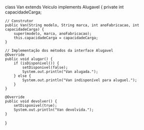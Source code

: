 class Van extends Veiculo implements Alugavel {
    private int capacidadeCarga;

    // Construtor
    public Van(String modelo, String marca, int anoFabricacao, int capacidadeCarga) {
        super(modelo, marca, anoFabricacao);
        this.capacidadeCarga = capacidadeCarga;
    }

    // Implementação dos métodos da interface Alugavel
    @Override
    public void alugar() {
        if (isDisponivel()) {
            setDisponivel(false);
            System.out.println("Van alugada.");
        } else {
            System.out.println("Van indisponível para aluguel.");
        }
    }

    @Override
    public void devolver() {
        setDisponivel(true);
        System.out.println("Van devolvida.");
    }
}